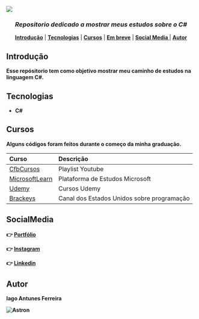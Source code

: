 ![](https://imgur.com/njqLsTf.png)
<h3 align = center><i><b> Repositorio dedicado a mostrar meus estudos sobre o C#</b></i> </h3>

<p align="center">
 <b><a href="#introdução">Introdução</a></b> |
 <b><a href="#tecnologias">Tecnologias</a></b> |
 <b><a href="#cursos">Cursos</a></b> |
 <b><a href="#contribuicao">Em breve</a></b> |
 <b><a href="#SocialMedia">Social Media </a></b> |
 <b><a href="#autor">Autor</a>
</p>
 
## Introdução

 Esse repósitorio tem como objetivo mostrar meu caminho de estudos na linguagem C#.

## Tecnologias

 - C#
 
## Cursos


Alguns códigos foram feitos durante o começo da minha graduação. 

| Curso                      | Descrição                                                |
| :------------------------- | :------------------------------------------------------- |
| [CfbCursos](https://www.youtube.com/watch?v=dVzJ3bx68FA&list=PLx4x_zx8csUglgKTmgfVFEhWWBQCasNGi)|Playlist Youtube   |
| [MicrosoftLearn](https://docs.microsoft.com/pt-br/users/iagoferreira-4173/)          | Plataforma de Estudos Microsoft     |
| [Udemy]()          | Cursos Udemy     |
 |[Brackeys](https://www.youtube.com/c/Brackeys/videos)| Canal dos Estados Unidos sobre programação
 
## SocialMedia

:point_right: [Portfólio](https://iagoantunes.github.io/)

:point_right: [Instagram](https://www.instagram.com/iago_ferreira010/?hl=pt-br)

:point_right: [Linkedin](https://www.linkedin.com/in/iago-antunes-5277131a5/)

## Autor
 
Iago Antunes Ferreira
 
![Astron](https://user-images.githubusercontent.com/63758301/85813381-6b556980-b739-11ea-91b5-740c1f91a5c4.jpg)
